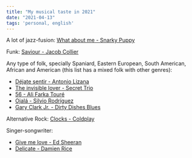 ```yaml
---
title: "My musical taste in 2021"
date: "2021-04-13"
tags: 'personal, english'
---
```


A lot of jazz-fusion: [What about me - Snarky Puppy](https://www.youtube.com/watch?v=fuhHU_BZXSk)

Funk: [Saviour - Jacob Collier](https://www.youtube.com/watch?v=MZNq9on-FYo)

Any type of folk, specially Spaniard, Eastern European, South American, African and American (this list has a mixed folk with other genres):

 - [Déjate sentir - Antonio Lizana](https://www.youtube.com/watch?v=3WocuIycshM)
 - [The invisible lover - Secret Trio](https://www.youtube.com/watch?v=eFyb5xrCtz8)
 - [56 - Ali Farka Touré](https://www.youtube.com/watch?v=wKumZ5ptXFE)
 - [Ojalá - Silvio Rodríguez](https://www.youtube.com/watch?v=e7aSHFPcu_E)
 - [Gary Clark Jr. - Dirty Dishes Blues](https://www.youtube.com/watch?v=i29FGoy7tvw)

Alternative Rock: [Clocks - Coldplay](https://www.youtube.com/watch?v=d020hcWA_Wg)

Singer-songwriter: 
 - [Give me love - Ed Sheeran](https://www.youtube.com/watch?v=FOjdXSrtUxA) 
 - [Delicate - Damien Rice](https://www.youtube.com/watch?v=dRPwFAoQwxc)
